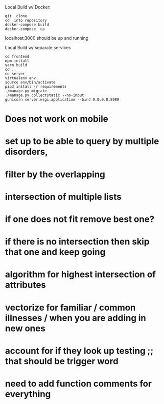 Local Build w/ Docker:
 ```
 git  clone
 cd  into repository
 docker-compose build
 docker-compose  up
 ```
 localhost:3000 should be up and running

 Local Build w/ separate services
 ```
 cd frontend
 npm install
 yarn build
 cd ..
 cd server
 virtualenv env
 source env/bin/activate
 pip3 install -r requirements
 ./manage.py migrate
 ./manage.py collectstatic --no-input
 gunicorn server.wsgi:application --bind 0.0.0.0:8080
 ```
# Does not work on mobile
# set up to be able to query by multiple disorders,
# filter by the overlapping
# intersection of multiple lists
# if one does not fit remove best one?
# if there  is no intersection then skip that one and keep going
# algorithm for highest intersection  of attributes
# vectorize for familiar / common illnesses / when you are adding in new ones
# account  for  if they look up testing ;; that should be trigger word
# need to  add function comments for everything
#
